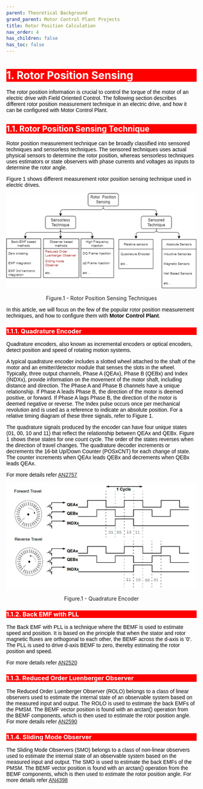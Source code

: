 ```yaml
---
parent: Theoretical Background 
grand_parent: Motor Control Plant Projects
title: Rotor Position Calculation
nav_order: 4
has_children: false
has_toc: false
--- 
```


<!-- Styling  -->
<style>
 body {
        counter-reset: h1;
        padding: 20px;
    }

   h1 {
        background-color: red;
        color: white;
        counter-reset: h2
    }

    h2 {
        background-color: red;
        color: white;
        counter-reset: h3
    }

    h3 {
        background-color: red;
        color: white;
        counter-reset: h4
    }

    h1:before {
        background-color: red;
        color: white;
        counter-increment: h1;
        content: counter(h1) ". "
    }

    h2:before {
        background-color: red;
        color: white;
        counter-increment: h2;
        content: counter(h1) "." counter(h2) ". "
    }

    h3:before {
        background-color: red;
        color: white;
        counter-increment: h3;
        content: counter(h1) "." counter(h2) "." counter(h3) ". "
    }

    h4:before {
        background-color: red;
        color: white;
        counter-increment: h4;
        content: counter(h1) "." counter(h2) "." counter(h3) "." counter(h4) ". "
    }
    p{
        color: black;
        font-family: "Arial", Helvetica, sans-serif;
    }

    article {
        max-width: 50em;
        background: white;
        padding: 2em;
        margin: 1em auto;
    }

    .table-of-contents {
        float: right;
        width: 40%;
        background: #eee;
        font-size: 0.8em;
        padding: 1em 2em;
        margin: 0 0 0.5em 0.5em;
    }
    .table-of-contents ul {
        padding: 0;
    }
    .table-of-contents li {
        margin: 0 0 0.25em 0;
    }
    .table-of-contents a {
        text-decoration: none;
    }
    .table-of-contents a:hover,
    .table-of-contents a:active {
        text-decoration: underline;
    }

    h3:target {
        animation: highlight 1s ease;
    }

    @keyframes highlight {
    from { background: yellow; }
    to { background: white; }
    }

    li{
        color: black;
        font-family: "Arial", Helvetica, sans-serif;
    }

    table{
        color: black;
        font-family: "Arial", Helvetica, sans-serif;
    }

    }
}
</style>



# Rotor Position Sensing <a name="introduction"></a>
The rotor position information is crucial to control the torque of the motor of an electric drive with Field Oriented Control. The following section describes different rotor position measurement technique in an electric drive, and how it can be configured with Motor Control Plant.

## Rotor Position Sensing Technique <a name="Rotor_Position_Sensing"></a>
Rotor position measurement technique can be broadly classified into sensored techniques and sensorless techniques. The sensored techniques uses actual physical sensors to determine the rotor position, whereas sensorless techniques uses estimators or state observers with phase currents and voltages as inputs to determine the rotor angle.

Figure 1 shows different measurement rotor position sensing technique used in  electric drives.


<p align="center">
  <img src="images/rotor_position_sensing_techniques.jpg"/>
  <figcaption align= "center">Figure.1 - Rotor Position Sensing Techniques </figcaption>
</p>

In this article, we will focus on the few of the popular rotor position measurement techniques, and how to configure them with **Motor Control Plant**.

### Quadrature Encoder <a name="Rotor_Position_Sensing_qdec"></a>
Quadrature encoders, also known as incremental encoders or optical encoders, detect position and speed of rotating motion systems. 

A typical quadrature encoder includes a slotted wheel attached to the shaft of the motor and an emitter/detector module that senses the slots in the wheel. Typically, three output channels, Phase A (QEAx), Phase B (QEBx) and Index (INDXx), provide information on the movement of the motor shaft, including distance and direction. The Phase A and Phase B channels have a unique relationship. If Phase A leads Phase B, the direction of the motor is deemed positive, or forward. If Phase A lags Phase B, the direction of the motor is deemed negative or reverse. The Index pulse occurs once per mechanical revolution and is used as a reference to indicate an absolute position. For a relative timing diagram of these three signals, refer to Figure 1.

The quadrature signals produced by the encoder can have four unique states (01, 00, 10 and 11) that reflect the relationship between QEAx and QEBx. Figure 1 shows these states for one count cycle. The order of the states reverses when the direction of travel changes. The quadrature decoder increments or decrements the 16-bit Up/Down Counter (POSxCNT) for each change of state. The counter increments when QEAx leads QEBx and decrements when QEBx leads QEAx.

For more details refer <a href="https://ww1.microchip.com/downloads/en/Appnotes/Sensored-Encoder-Based)-Field-Oriented-Control-of-Three-Phase-%20Permanent-%20Magnet-%20Synchronous-DS00002757A.pdf">AN2757</a>

<p align="center">
  <img src="images/qudarture_encoder_figure.JPG" />
  <figcaption align= "center">Figure.1 - Quadrature Encoder </figcaption>
</p>

### Back EMF with PLL <a name="Rotor_Position_Sensing_pll"></a>
The Back EMF with PLL is a technique where the BEMF is used to estimate speed and position. It is based on the principle that when the stator and rotor magnetic fluxes are orthogonal to each other, the BEMF across the d-axis is '0'. The PLL is used to drive d-axis BEMF to zero, thereby estimating the rotor position and speed.

For more details refer [AN2520](https://ww1.microchip.com/downloads/en/Appnotes/Sensorless-FOC-For-PMSM-using-PLL-Estimator-FW-AN-DS00002520C.pdf) 
### Reduced Order Luenberger Observer <a name="Rotor_Position_Sensing_rolo"></a>
The Reduced Order Luenberger Observer (ROLO) belongs to a class of linear observers used to estimate the internal state of an observable system based on the measured input and output. The ROLO is used to estimate the back EMFs of the PMSM. The BEMF vector position is found with an arctan() operation from the BEMF components, which is then used to estimate the rotor position angle. For more details refer [AN2590](https://ww1.microchip.com/downloads/en/AppNotes/00002590B.pdf) 

### Sliding Mode Observer <a name="Rotor_Position_Sensing_smo"></a>
The Sliding Mode Observers (SMO) belongs to a class of non-linear observers used to estimate the internal state of an observable system based on the measured input and output. The SMO is used to estimate the back EMFs of the PMSM. The BEMF vector position is found with an arctan() operation from the BEMF components, which is then used to estimate the rotor position angle. For more details refer [AN4398](https://ww1.microchip.com/downloads/en/AppNotes/00002590B.pdf) 

